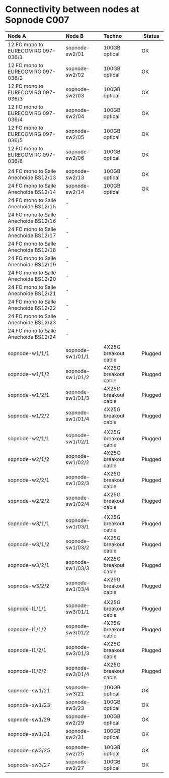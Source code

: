 # Connectivity between nodes at Sopnode C007

| Node A                               | Node B             | Techno               | Status
| :------------------------------------|:-------------------|:---------------------|-------
| 12 FO mono to EURECOM RG 097-036/1   | sopnode-sw2/01     | 100GB optical        | OK
| 12 FO mono to EURECOM RG 097-036/2   | sopnode-sw2/02     | 100GB optical        | OK
|12 FO mono to EURECOM RG 097-036/3    | sopnode-sw2/03     | 100GB optical        | OK
|12 FO mono to EURECOM RG 097-036/4    | sopnode-sw2/04     | 100GB optical        | OK
|12 FO mono to EURECOM RG 097-036/5    | sopnode-sw2/05     | 100GB optical        | OK
|12 FO mono to EURECOM RG 097-036/6    | sopnode-sw2/06     | 100GB optical        | OK
|                                      |                    |                      |
|24 FO mono to Salle Anechoide BS12/13 | sopnode-sw2/13     | 100GB optical        | OK
|24 FO mono to Salle Anechoide BS12/14 | sopnode-sw2/14     | 100GB optical        | OK
|24 FO mono to Salle Anechoide BS12/15 | -                  |                      |
|24 FO mono to Salle Anechoide BS12/16 | -                  |                      |
|24 FO mono to Salle Anechoide BS12/17 | -                  |                      |
|24 FO mono to Salle Anechoide BS12/18 | -                  |                      |
|24 FO mono to Salle Anechoide BS12/19 | -                  |                      |
|24 FO mono to Salle Anechoide BS12/20 | -                  |                      |
|24 FO mono to Salle Anechoide BS12/21 | -                  |                      |
|24 FO mono to Salle Anechoide BS12/22 | -                  |                      |
|24 FO mono to Salle Anechoide BS12/23 | -                  |                      |
|24 FO mono to Salle Anechoide BS12/24 | -                  |                      |
|                                      |                    |                      |
|sopnode-w1/1/1                        | sopnode-sw1/01/1   | 4X25G breakout cable | Plugged
|sopnode-w1/1/2                        | sopnode-sw1/01/2   | 4X25G breakout cable | Plugged
|sopnode-w1/2/1                        | sopnode-sw1/01/3   | 4X25G breakout cable | Plugged
|sopnode-w1/2/2                        | sopnode-sw1/01/4   | 4X25G breakout cable | Plugged
|                                      |                    |                      |
|sopnode-w2/1/1                        | sopnode-sw1/02/1   | 4X25G breakout cable | Plugged
|sopnode-w2/1/2                        | sopnode-sw1/02/2   | 4X25G breakout cable | Plugged
|sopnode-w2/2/1                        | sopnode-sw1/02/3   | 4X25G breakout cable | Plugged
|sopnode-w2/2/2                        | sopnode-sw1/02/4   | 4X25G breakout cable | Plugged
|                                      |                    |                      |
|sopnode-w3/1/1                        | sopnode-sw1/03/1   | 4X25G breakout cable | Plugged
|sopnode-w3/1/2                        | sopnode-sw1/03/2   | 4X25G breakout cable | Plugged
|sopnode-w3/2/1                        | sopnode-sw1/03/3   | 4X25G breakout cable | Plugged
|sopnode-w3/2/2                        | sopnode-sw1/03/4   | 4X25G breakout cable | Plugged
|                                      |                    |                      |
|sopnode-l1/1/1                        | sopnode-sw3/01/1   | 4X25G breakout cable | Plugged
|sopnode-l1/1/2                        | sopnode-sw3/01/2   | 4X25G breakout cable | Plugged
|sopnode-l1/2/1                        | sopnode-sw3/01/3   | 4X25G breakout cable | Plugged
|sopnode-l1/2/2                        | sopnode-sw3/01/4   | 4X25G breakout cable | Plugged
|                                      |                    |                      |
|sopnode-sw1/21                        | sopnode-sw3/21     | 100GB optical        | OK
|sopnode-sw1/23                        | sopnode-sw3/23     | 100GB optical        | OK
|sopnode-sw1/29                        | sopnode-sw2/29     | 100GB optical        | OK
|sopnode-sw1/31                        | sopnode-sw2/31     | 100GB optical        | OK
|                                      |                    |                      |
|sopnode-sw3/25                        | sopnode-sw2/25     | 100GB optical        | OK
|sopnode-sw3/27                        | sopnode-sw2/27     | 100GB optical        | OK
